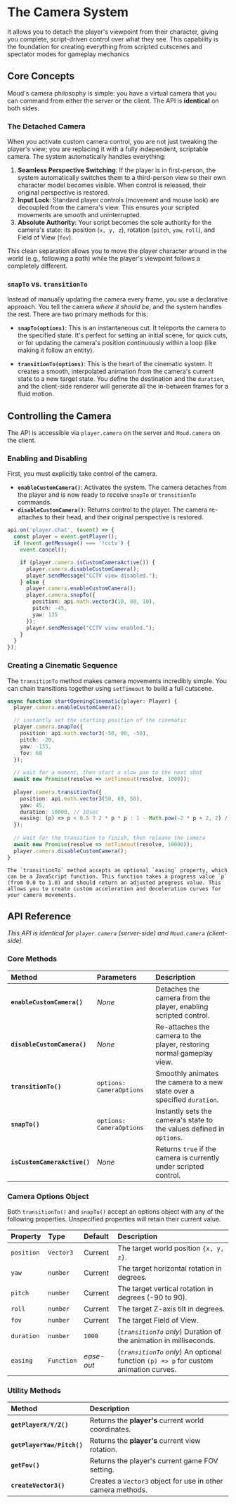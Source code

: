 # The Camera System

It allows you to detach the player's viewpoint from their character, giving you complete, script-driven control over what they see. This capability is the foundation for creating everything from scripted cutscenes and spectator modes for  gameplay mechanics

## Core Concepts

Moud's camera philosophy is simple: you have a virtual camera that you can command from either the server or the client. The API is **identical** on both sides.

### The Detached Camera

When you activate custom camera control, you are not just tweaking the player's view; you are replacing it with a fully independent, scriptable camera. The system automatically handles everything:

1.  **Seamless Perspective Switching**: If the player is in first-person, the system automatically switches them to a third-person view so their own character model becomes visible. When control is released, their original perspective is restored.
2.  **Input Lock**: Standard player controls (movement and mouse look) are decoupled from the camera's view. This ensures your scripted movements are smooth and uninterrupted.
3.  **Absolute Authority**: Your script becomes the sole authority for the camera's state: its position (`x, y, z`), rotation (`pitch`, `yaw`, `roll`), and Field of View (`fov`).

This clean separation allows you to move the player character around in the world (e.g., following a path) while the player's viewpoint follows a completely different.

### `snapTo` vs. `transitionTo`

Instead of manually updating the camera every frame, you use a declarative approach. You tell the camera *where it should be*, and the system handles the rest. There are two primary methods for this:

-   **`snapTo(options)`**: This is an instantaneous cut. It teleports the camera to the specified state. It's perfect for setting an initial scene, for quick cuts, or for updating the camera's position continuously within a loop (like making it follow an entity).

-   **`transitionTo(options)`**: This is the heart of the cinematic system. It creates a smooth, interpolated animation from the camera's current state to a new target state. You define the destination and the `duration`, and the client-side renderer will generate all the in-between frames for a fluid motion.

## Controlling the Camera

The API is accessible via `player.camera` on the server and `Moud.camera` on the client.

### Enabling and Disabling

First, you must explicitly take control of the camera.

-   **`enableCustomCamera()`**: Activates the system. The camera detaches from the player and is now ready to receive `snapTo` or `transitionTo` commands.
-   **`disableCustomCamera()`**: Returns control to the player. The camera re-attaches to their head, and their original perspective is restored.

```typescript
api.on('player.chat', (event) => {
  const player = event.getPlayer();
  if (event.getMessage() === '!cctv') {
    event.cancel();

    if (player.camera.isCustomCameraActive()) {
      player.camera.disableCustomCamera();
      player.sendMessage("CCTV view disabled.");
    } else {
      player.camera.enableCustomCamera();
      player.camera.snapTo({ 
        position: api.math.vector3(10, 80, 10),
        pitch: -45,
        yaw: 135
      });
      player.sendMessage("CCTV view enabled.");
    }
  }
});
```

### Creating a Cinematic Sequence

The `transitionTo` method makes camera movements incredibly simple. You can chain transitions together using `setTimeout` to build a full cutscene.

```typescript
async function startOpeningCinematic(player: Player) {
  player.camera.enableCustomCamera();

  // instantly set the starting position of the cinematic
  player.camera.snapTo({
    position: api.math.vector3(-50, 90, -50),
    pitch: -20,
    yaw: -135,
    fov: 60
  });
  
  // wait for a moment, then start a slow pan to the next shot
  await new Promise(resolve => setTimeout(resolve, 1000));
  
  player.camera.transitionTo({
    position: api.math.vector3(50, 80, 50),
    yaw: 45,
    duration: 10000, // 10sec
    easing: (p) => p < 0.5 ? 2 * p * p : 1 - Math.pow(-2 * p + 2, 2) / 2 // ease-in-out
  });
  
  // wait for the transition to finish, then release the camera
  await new Promise(resolve => setTimeout(resolve, 10000));
  player.camera.disableCustomCamera();
}
```

```hint info Easing Functions
The `transitionTo` method accepts an optional `easing` property, which can be a JavaScript function. This function takes a progress value `p` (from 0.0 to 1.0) and should return an adjusted progress value. This allows you to create custom acceleration and deceleration curves for your camera movements.
```
## API Reference

*This API is identical for `player.camera` (server-side) and `Moud.camera` (client-side).*

### Core Methods

| Method | Parameters | Description |
| :--- | :--- | :--- |
| **`enableCustomCamera()`** | *None* | Detaches the camera from the player, enabling scripted control. |
| **`disableCustomCamera()`** | *None* | Re-attaches the camera to the player, restoring normal gameplay view. |
| **`transitionTo()`** | `options: CameraOptions` | Smoothly animates the camera to a new state over a specified `duration`. |
| **`snapTo()`** | `options: CameraOptions` | Instantly sets the camera's state to the values defined in `options`. |
| **`isCustomCameraActive()`**| *None* | Returns `true` if the camera is currently under scripted control. |

### Camera Options Object

Both `transitionTo()` and `snapTo()` accept an options object with any of the following properties. Unspecified properties will retain their current value.

| Property | Type | Default | Description |
| :--- | :--- | :--- | :--- |
| `position` | `Vector3` | Current | The target world position `{x, y, z}`. |
| `yaw` | `number` | Current | The target horizontal rotation in degrees. |
| `pitch` | `number` | Current | The target vertical rotation in degrees (-90 to 90). |
| `roll` | `number` | Current | The target Z-axis tilt in degrees. |
| `fov` | `number` | Current | The target Field of View. |
| `duration` | `number` | `1000` | (*`transitionTo` only*) Duration of the animation in milliseconds. |
| `easing` | `Function`| *ease-out* | (*`transitionTo` only*) An optional function `(p) => p` for custom animation curves. |

### Utility Methods

| Method | Description |
| :--- | :--- |
| **`getPlayerX/Y/Z()`** | Returns the **player's** current world coordinates. |
| **`getPlayerYaw/Pitch()`** | Returns the **player's** current view rotation. |
| **`getFov()`** | Returns the player's current game FOV setting. |
| **`createVector3()`**| Creates a `Vector3` object for use in other camera methods. |
